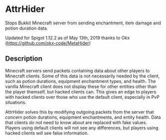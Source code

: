 AttrHider
=========

Stops Bukkit Minecraft server from sending enchantment, item damage and potion duration data. 

Updated for Spigot 1.12.2 as of May 13th, 2019 thanks to Okx (https://github.com/okx-code/MetaHider)

## Description

Minecraft servers send packets containing data about other players to Minecraft clients. Some of this data is not necessarily needed by the client, such as potion durations, equipment enchantment types, and health. The vanilla Minecraft client does not display these for other entities other than the player themself, but hacked clients can. This gives an edge to players with hacked clients over those who use the default client, especially in PvP situations. 

AttrHider solves this by modifying outgoing packets from the server that concern potion durations, equipment enchantments, and entity health. Data that clients do not need to know about are replaced with fake values. Players using default clients will not see any differences, but players using hacked clients will see false information.
